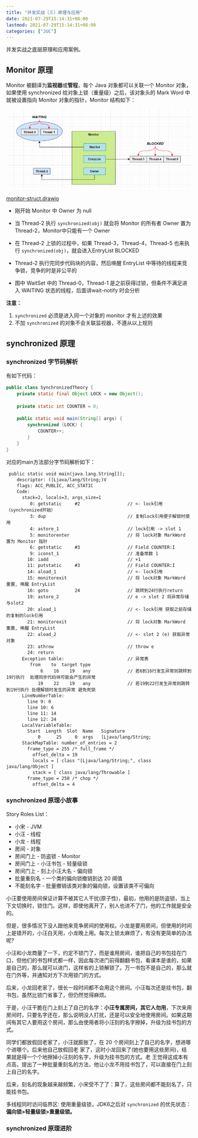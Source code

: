 ```yaml
---
title: "并发实战（三）原理与应用"
date: 2021-07-29T15:14:31+08:00
lastmod: 2021-07-29T15:14:31+08:00
categories: ["JUC"]
---
```


并发实战之底层原理和应用案例。

<!--more-->

## Monitor 原理

Monitor 被翻译为**监视器**或**管程**，每个 Java 对象都可以关联一个 Monitor 对象，如果使用 synchronized 给对象上锁（重量级）之后，该对象头的 Mark Word 中就被设置指向 Monitor 对象的指针，Monitor 结构如下：

![](e03-theory-use/monitor-struct.png)

[monitor-struct.drawio](e03-theory-use/monitor-struct.drawio)

- 刚开始 Monitor 中 Owner 为 null
- 当 Thread-2 执行 `synchronized(obj)` 就会将 Monitor 的所有者 Owner 置为 Thread-2，Monitor中只能有一个 Owner

- 在 Thread-2 上锁的过程中，如果 Thread-3，Thread-4，Thread-5 也来执行 `synchronized(obj)`，就会进入EntryList BLOCKED
- Thread-2 执行完同步代码块的内容，然后唤醒 EntryList 中等待的线程来竞争锁，竞争的时是非公平的

- 图中 WaitSet 中的 Thread-0，Thread-1 是之前获得过锁，但条件不满足进入 WAITING 状态的线程，后面讲wait-notify 时会分析

**注意：**

1. `synchronized` 必须是进入同一个对象的 monitor 才有上述的效果
2. 不加 `synchronized` 的对象不会关联监视器，不遵从以上规则

## synchronized 原理

### synchronized 字节码解析

有如下代码：

```java
public class SynchronizedTheory {
    private static final Object LOCK = new Object();

    private static int COUNTER = 0;

    public static void main(String[] args) {
        synchronized (LOCK) {
            COUNTER++;
        }
    }
}
```

对应的main方法部分字节码解析如下：

```shell
 public static void main(java.lang.String[]);
    descriptor: ([Ljava/lang/String;)V
    flags: ACC_PUBLIC, ACC_STATIC
    Code:
      stack=2, locals=3, args_size=1
         0: getstatic     #2                  // <- lock引用 （synchronized开始）
         3: dup                               // 复制lock引用便于解锁时使用
         4: astore_1                          // lock引用 -> slot 1
         5: monitorenter                      // 将 lock对象 MarkWord 置为 Monitor 指针
         6: getstatic     #3                  // Field COUNTER:I
         9: iconst_1                          // 准备常数 1
        10: iadd                              // +1
        11: putstatic     #3                  // Field COUNTER:I
        14: aload_1                           // <- lock引用
        15: monitorexit                       // 将 lock对象 MarkWord 重置, 唤醒 EntryList
        16: goto          24                  // 跳转到24行执行return
        19: astore_2                          // e -> slot 2 将异常存储与slot2
        20: aload_1                           // <- lock引用 获取之前存储的复制的lock引用
        21: monitorexit                       // 将 lock对象 MarkWord 重置, 唤醒 EntryList
        22: aload_2                           // <- slot 2 (e) 获取异常对象
        23: athrow                            // throw e
        24: return
      Exception table:                        // 异常表
         from    to  target type
             6    16    19   any              // 若6到16行发生异常则跳转到19行执行  处理同步代码块可能会产生的异常
            19    22    19   any              // 若19到22行发生异常则跳转到19行执行 处理解锁时发生的异常 避免死锁
      LineNumberTable:
        line 9: 0
        line 10: 6
        line 11: 14
        line 12: 24
      LocalVariableTable:
        Start  Length  Slot  Name   Signature
            0      25     0  args   [Ljava/lang/String;
      StackMapTable: number_of_entries = 2
        frame_type = 255 /* full_frame */
          offset_delta = 19
          locals = [ class "[Ljava/lang/String;", class java/lang/Object ]
          stack = [ class java/lang/Throwable ]
        frame_type = 250 /* chop */
          offset_delta = 4
```

### synchronized 原理小故事

Story Roles List：

- 小宋 - JVM
- 小汪 - 线程
- 小龙 - 线程
- 房间 - 对象
- 房间门上 - 防盗锁 - Monitor
- 房间门上 - 小汪书包 - 轻量级锁
- 房间门上 - 刻上小汪大名 - 偏向锁
- 批量重刻名 - 一个类的偏向锁撤销到达 20 阈值
- 不能刻名字 - 批量撤销该类对象的偏向锁，设置该类不可偏向

小汪要使用房间保证计算不被其它人干扰(原子性)，最初，他用的是防盗锁，当上下文切换时，锁住门。这样，即使他离开了，别人也进不了门，他的工作就是安全的。

但是，很多情况下没人跟他来竞争房间的使用权。小龙是要用房间，但使用的时间上是错开的，小汪白天用，小龙晚上用。每次上锁太麻烦了，有没有更简单的办法呢?

小汪和小龙商量了一下，约定不锁门了，而是谁用房间，谁把自己的书包挂在门口，但他们的书包样式都一样，因此每次进门前得翻翻书包，看课本是谁的，如果是自己的，那么就可以进门，这样省的上锁解锁了。万一书包不是自己的，那么就在门外等，并通知对方下次用锁门的方式。

后来，小龙回老家了，很长一段时间都不会用这个房间。小汪每次还是挂书包，翻书包，虽然比锁门省事了，但仍然觉得麻烦。

于是，小汪干脆在门上刻上了自己的名字：**小汪专属房间，其它人勿用**，下次来用房间时，只要名字还在，那么说明没人打扰，还是可以安全地使用房间。如果这期间有其它人要用这个房间，那么由使用者将小汪刻的名字擦掉，升级为挂书包的方式。

同学们都放假回老家了，小汪就膨胀了，在 20 个房间刻上了自己的名字，想进哪个进哪个。后来他自己放假回老 家了，这时小龙回来了(她也要用这些房间)，结果就是得一个个地擦掉小汪刻的名字，升级为挂书包的方式。老 王觉得这成本有点高，提出了一种批量重刻名的方法，他让小龙不用挂书包了，可以直接在门上刻上自己的名字。

后来，刻名的现象越来越频繁，小宋受不了了：算了，这些房间都不能刻名了，只能挂书包。

多线程同时访问临界区: 使用重量级锁，JDK6之后对 `synchronized` 的优先状态：**偏向锁>轻量级锁>重量级锁。**

### synchronized 原理进阶